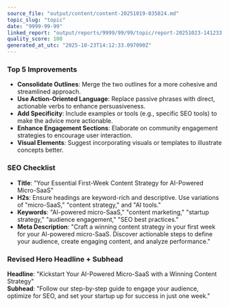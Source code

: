 ```yaml
---
source_file: "output/content/content-20251019-035824.md"
topic_slug: "topic"
date: "9999-99-99"
linked_report: "output/reports/9999/99/99/topic/report-20251023-141233.md"
quality_score: 100
generated_at_utc: "2025-10-23T14:12:33.097090Z"
---
```


### Top 5 Improvements
- **Consolidate Outlines**: Merge the two outlines for a more cohesive and streamlined approach.
- **Use Action-Oriented Language**: Replace passive phrases with direct, actionable verbs to enhance persuasiveness.
- **Add Specificity**: Include examples or tools (e.g., specific SEO tools) to make the advice more actionable.
- **Enhance Engagement Sections**: Elaborate on community engagement strategies to encourage user interaction.
- **Visual Elements**: Suggest incorporating visuals or templates to illustrate concepts better.

### SEO Checklist
- **Title**: "Your Essential First-Week Content Strategy for AI-Powered Micro-SaaS"
- **H2s**: Ensure headings are keyword-rich and descriptive. Use variations of "micro-SaaS," "content strategy," and "AI tools."
- **Keywords**: "AI-powered micro-SaaS," "content marketing," "startup strategy," "audience engagement," "SEO best practices."
- **Meta Description**: "Craft a winning content strategy in your first week for your AI-powered micro-SaaS. Discover actionable steps to define your audience, create engaging content, and analyze performance."

### Revised Hero Headline + Subhead
**Headline**: "Kickstart Your AI-Powered Micro-SaaS with a Winning Content Strategy"  
**Subhead**: "Follow our step-by-step guide to engage your audience, optimize for SEO, and set your startup up for success in just one week."